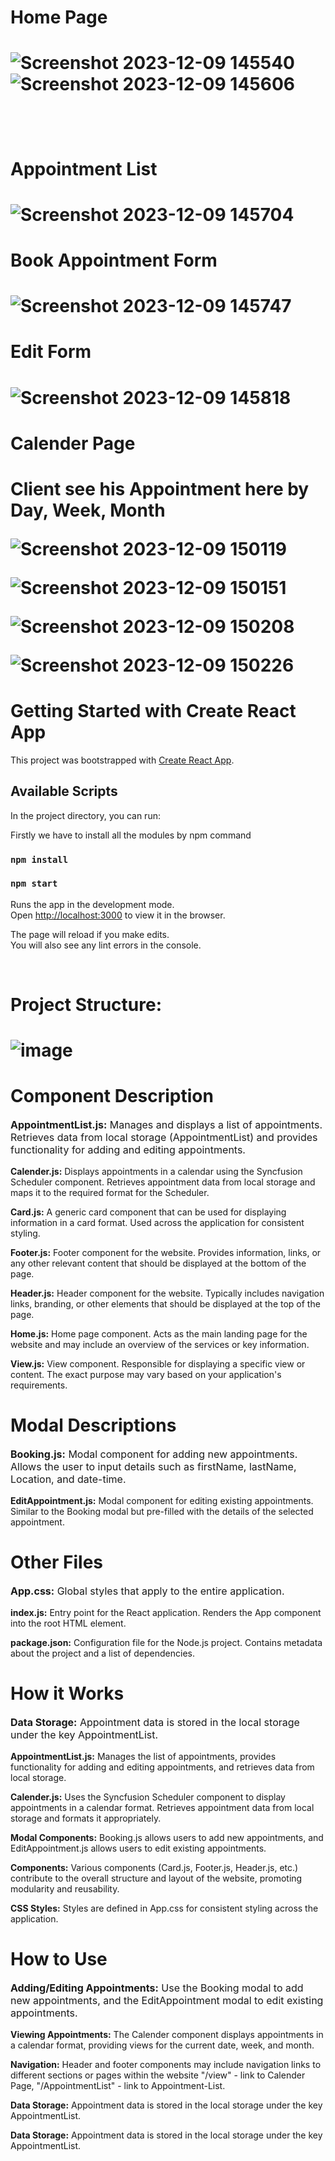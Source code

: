 
<h1>Home Page<h1/>
  
![Screenshot 2023-12-09 145540](https://github.com/Ironblade1/Appointment-schedular/assets/83993262/cb772bfa-4fea-4a95-9af1-b87d0b37cd4c)
![Screenshot 2023-12-09 145606](https://github.com/Ironblade1/Appointment-schedular/assets/83993262/b8e9744a-e496-4bbd-818b-e02647a487e4)

<br/>

<h1>Appointment List<h1/>

![Screenshot 2023-12-09 145704](https://github.com/Ironblade1/Appointment-schedular/assets/83993262/9668af4b-6ba7-4335-8912-750327929ece)

<h1>Book Appointment Form<h1/>

![Screenshot 2023-12-09 145747](https://github.com/Ironblade1/Appointment-schedular/assets/83993262/6ca0a723-c8f7-4ca2-9ad9-ae81e57acb9c)

<h1>Edit Form<h1/>

![Screenshot 2023-12-09 145818](https://github.com/Ironblade1/Appointment-schedular/assets/83993262/f2f99b09-5d3a-49a7-8bfb-fbd94f25a416)

<h1>Calender Page<h1/>
<p> Client see his Appointment here by Day, Week, Month </p>
  
![Screenshot 2023-12-09 150119](https://github.com/Ironblade1/Appointment-schedular/assets/83993262/c987c408-febf-45d5-bd22-2f29666604b7)


![Screenshot 2023-12-09 150151](https://github.com/Ironblade1/Appointment-schedular/assets/83993262/3a159e13-e03f-437f-82fb-80b71ddfd9a5)


![Screenshot 2023-12-09 150208](https://github.com/Ironblade1/Appointment-schedular/assets/83993262/51263fea-5227-4ef4-9ea7-cffa0c337830)


![Screenshot 2023-12-09 150226](https://github.com/Ironblade1/Appointment-schedular/assets/83993262/e83ce5e5-fad8-4b41-8942-7c751b156b3e)







# Getting Started with Create React App

This project was bootstrapped with [Create React App](https://github.com/facebook/create-react-app).

## Available Scripts

In the project directory, you can run:

Firstly we have to install all the modules by npm command

### `npm install`

### `npm start`

Runs the app in the development mode.\
Open [http://localhost:3000](http://localhost:3000) to view it in the browser.

The page will reload if you make edits.\
You will also see any lint errors in the console.

<br/>


<h1>Project Structure: <h1/>

![image](https://github.com/Ironblade1/Appointment-schedular/assets/83993262/83893549-f2d8-470e-a5a0-780cda0cd301)

  
# Component Description

<p style="font-size: 16px;">
  <strong>AppointmentList.js:</strong>
  Manages and displays a list of appointments. Retrieves data from local storage (AppointmentList) and provides functionality for adding and editing appointments.

  <strong>Calender.js:</strong>
  Displays appointments in a calendar using the Syncfusion Scheduler component. Retrieves appointment data from local storage and maps it to the required format for the Scheduler.

  <strong>Card.js:</strong>
  A generic card component that can be used for displaying information in a card format. Used across the application for consistent styling.

  <strong>Footer.js:</strong>
  Footer component for the website. Provides information, links, or any other relevant content that should be displayed at the bottom of the page.

  <strong>Header.js:</strong>
  Header component for the website. Typically includes navigation links, branding, or other elements that should be displayed at the top of the page.

  <strong>Home.js:</strong>
  Home page component. Acts as the main landing page for the website and may include an overview of the services or key information.

  <strong>View.js:</strong>
  View component. Responsible for displaying a specific view or content. The exact purpose may vary based on your application's requirements.
</p>

# Modal Descriptions

<p style="font-size: 16px;">
  <strong>Booking.js:</strong>
  Modal component for adding new appointments. Allows the user to input details such as firstName, lastName, Location, and date-time.

  <strong>EditAppointment.js:</strong>
  Modal component for editing existing appointments. Similar to the Booking modal but pre-filled with the details of the selected appointment.
</p>

# Other Files

<p style="font-size: 16px;">
  <strong>App.css:</strong>
  Global styles that apply to the entire application.

  <strong>index.js:</strong>
  Entry point for the React application. Renders the App component into the root HTML element.

  <strong>package.json:</strong>
  Configuration file for the Node.js project. Contains metadata about the project and a list of dependencies.
</p>

# How it Works

<p style="font-size: 16px;">
  <strong>Data Storage:</strong>
  Appointment data is stored in the local storage under the key AppointmentList.

  <strong>AppointmentList.js:</strong>
  Manages the list of appointments, provides functionality for adding and editing appointments, and retrieves data from local storage.

  <strong>Calender.js:</strong>
  Uses the Syncfusion Scheduler component to display appointments in a calendar format. Retrieves appointment data from local storage and formats it appropriately.

  <strong>Modal Components:</strong>
  Booking.js allows users to add new appointments, and EditAppointment.js allows users to edit existing appointments.

  <strong>Components:</strong>
  Various components (Card.js, Footer.js, Header.js, etc.) contribute to the overall structure and layout of the website, promoting modularity and reusability.

  <strong>CSS Styles:</strong>
  Styles are defined in App.css for consistent styling across the application.
</p>

# How to Use

<p style="font-size: 16px;">
  <strong>Adding/Editing Appointments:</strong>
  Use the Booking modal to add new appointments, and the EditAppointment modal to edit existing appointments.

  <strong>Viewing Appointments:</strong>
  The Calender component displays appointments in a calendar format, providing views for the current date, week, and month.

  <strong>Navigation:</strong>
  Header and footer components may include navigation links to different sections or pages within the website  "/view" - link to Calender Page, "/AppointmentList" - link to Appointment-List.

  <strong>Data Storage:</strong>
  Appointment data is stored in the local storage under the key AppointmentList.
</p>

  **Data Storage:**
  Appointment data is stored in the local storage under the key AppointmentList.
</p>
